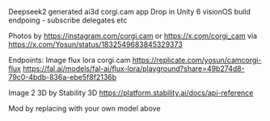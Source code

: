 
Deepseek2 generated ai3d corgi.cam app 
Drop in Unity 6 visionOS build endpoing - subscribe delegates etc 

Photos by https://instagram.com/corgi.cam or https://x.com/corgi_cam via https://x.com/Yosun/status/1832549683845329373 

Endpoints: 
Image flux lora corgi.cam 
https://replicate.com/yosun/camcorgi-flux 
https://fal.ai/models/fal-ai/flux-lora/playground?share=49b274d8-79c0-4bdb-836a-ebe5f8f2136b 

Image 2 3D by Stability 3D 
https://platform.stability.ai/docs/api-reference

Mod by replacing with your own model above 
